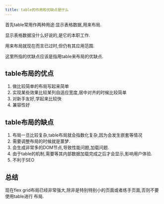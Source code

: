 ```yaml
---
title: table的作用和优缺点是什么
---
```


首先table常用作两种用途:显示表格数据,用来布局.

显示表格数据没什么好说的,是它的本职工作.

用来布局就现在而言已过时,但仍有其应用范围.

这里所指的优缺点应该是指用table来布局的优缺点.

## table布局的优点

1. 做比较简单的布局写起来简单
2. 实现某些效果比较某列自适应宽度,居中对齐的时候比较简单
3. 对新手友好,学起来比较快
4. 兼容性好

## table布局的缺点

1. 布局一旦比较复杂,table布局就会指数化复杂,因为会发生嵌套等情况
2. 需要调整布局的时候就是噩梦.
2. 会生成非常多的DOM节点,导致性能问题,加载问题.
3. 由于table的机制,需要等其内部数据加载完成之后才会显示,影响用户体验.
4. 不利于SEO

## 总结

现在flex grid布局已经非常强大,除非是特别特别小的页面或者练手页面,否则不要使用table进行
布局.